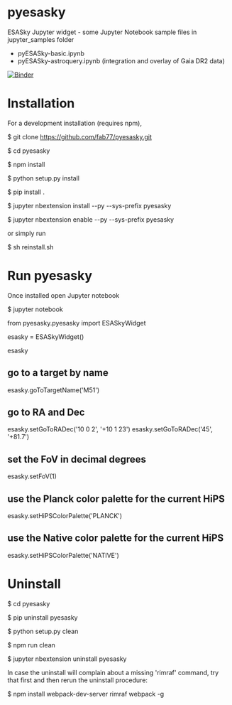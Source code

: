 # pyesasky

ESASky Jupyter widget - some Jupyter Notebook sample files in jupyter_samples folder

- pyESASky-basic.ipynb
- pyESASky-astroquery.ipynb (integration and overlay of Gaia DR2 data)


[![Binder](https://mybinder.org/badge_logo.svg)](https://mybinder.org/v2/gh/fab77/pyesasky/master)


# Installation

For a development installation (requires npm),

$ git clone https://github.com/fab77/pyesasky.git

$ cd pyesasky

$ npm install

$ python setup.py install

$ pip install .

$ jupyter nbextension install --py --sys-prefix pyesasky

$ jupyter nbextension enable --py --sys-prefix pyesasky


or simply run 


$ sh reinstall.sh




# Run pyesasky


Once installed open Jupyter notebook

$ jupyter notebook


from pyesasky.pyesasky import ESASkyWidget

esasky = ESASkyWidget()

esasky



## go to a target by name
esasky.goToTargetName('M51')

## go to RA and Dec
esasky.setGoToRADec('10 0 2', '+10 1 23')
esasky.setGoToRADec('45', '+81.7')

## set the FoV in decimal degrees
esasky.setFoV(1)

## use the Planck color palette for the current HiPS
esasky.setHiPSColorPalette('PLANCK')

## use the Native color palette for the current HiPS
esasky.setHiPSColorPalette('NATIVE')




# Uninstall

$ cd pyesasky

$ pip uninstall pyesasky

$ python setup.py clean

$ npm run clean

$ jupyter nbextension uninstall pyesasky

In case the uninstall will complain about a missing 'rimraf' command, try that first and then rerun the uninstall procedure:

$ npm install webpack-dev-server rimraf webpack -g
